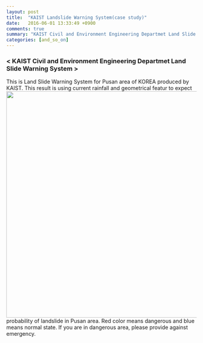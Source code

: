 ```yaml
---
layout: post
title:  "KAIST Landslide Warning System(case study)"
date:   2016-06-01 13:33:49 +0900
comments: true
summary: "KAIST Civil and Environment Engineering Departmet Land Slide Warning System"
categories: [and_so_on]
---
```


### < KAIST Civil and Environment Engineering Departmet Land Slide Warning System >
This is Land Slide Warning System for Pusan area of KOREA produced by KAIST.
<img align="left" src="http://jjy0923.woobi.co.kr/imgs/fig.png" width="800" height="600px">
This result is using current rainfall and geometrical featur to expect probability of landslide in Pusan area. Red color means dangerous and blue means normal state. If you are in dangerous area, please provide against emergency.

